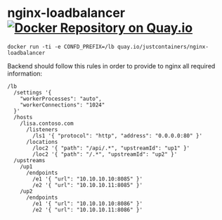 # nginx-loadbalancer [![Docker Repository on Quay.io](https://quay.io/repository/justcontainers/nginx-loadbalancer/status "Docker Repository on Quay.io")](https://quay.io/repository/justcontainers/nginx-loadbalancer)

```
docker run -ti -e CONFD_PREFIX=/lb quay.io/justcontainers/nginx-loadbalancer
```

Backend should follow this rules in order to provide to nginx all required information:

```
/lb
  /settings '{
    "workerProcesses": "auto",
    "workerConnections": "1024"
  }'
  /hosts
    /lisa.contoso.com
      /listeners
        /ls1 '{ "protocol": "http", "address": "0.0.0.0:80" }'
      /locations
        /loc2 '{ "path": "/api/.*", "upstreamId": "up1" }'
        /loc2 '{ "path": "/.*", "upstreamId": "up2" }'
  /upstreams
    /up1
      /endpoints
        /e1 '{ "url": "10.10.10.10:8085" }'
        /e2 '{ "url": "10.10.10.11:8085" }'
    /up2
      /endpoints
        /e1 '{ "url": "10.10.10.10:8086" }'
        /e2 '{ "url": "10.10.10.11:8086" }'
```

